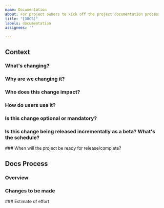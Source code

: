 ```yaml
---
name: Documentation
about: For project owners to kick off the project documentation process
title: "[DOCS]"
labels: documentation
assignees: ''

---
```


## Context
<!-- Use this section to bring the documentation team up to speed with the project we're working on --> 

### What's changing?
<!-- Use this section to breifly describe the project: what is going to change on the platform as a result of this project and how might users be impacted? -->

### Why are we changing it?
<!-- Help us understand why we're making this change, what is it going to help users achieve? -->

### Who does this change impact?
<!-- Which groups of users are going to be impacted by this change: contributors, collective admins, hosts, all? -->

### How do users use it?
<!-- How are users going to interact with the platform in order to achieve the goals we set out? --> 

### Is this change optional or mandatory?
<!-- Is this change configurable? If so how does a user configure or opt into or out of it? -->

### Is this change being released incrementally as a beta? What's the schedule?
<!-- is this change a beta, how can users give us feedback or report bugs, is there any specific feedback we're looking for? -->

### When will the project be ready for release/complete?
<!-- We need to understand when we need to have documentation prepped and ready to launch, there may be some conversation once the docs team have reviewed this -->

## Docs Process
<!-- The docs team will use this section to plan how the docs are going to change as a result of this project --> 

### Overview
<!-- Use this section to provide an overview of the changes that we think we'll need to make. -->

### Changes to be made
<!-- Use this section to outline, at a high level, which pages will need to be added, modified, removed etc -->

### Estimate of effort
<!-- How long do we think it will take to make those changes, how long after completing the development do we think we'll need to ensure docs are ready to go for lauch? -->
